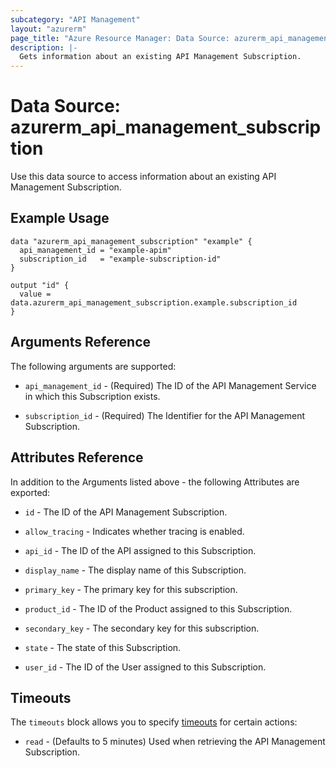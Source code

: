 ```yaml
---
subcategory: "API Management"
layout: "azurerm"
page_title: "Azure Resource Manager: Data Source: azurerm_api_management_subscription"
description: |-
  Gets information about an existing API Management Subscription.
---
```


# Data Source: azurerm_api_management_subscription

Use this data source to access information about an existing API Management Subscription.

## Example Usage

```hcl
data "azurerm_api_management_subscription" "example" {
  api_management_id = "example-apim"
  subscription_id   = "example-subscription-id"
}

output "id" {
  value = data.azurerm_api_management_subscription.example.subscription_id
}
```

## Arguments Reference

The following arguments are supported:

* `api_management_id` - (Required) The ID of the API Management Service in which this Subscription exists.

* `subscription_id` - (Required) The Identifier for the API Management Subscription.

## Attributes Reference

In addition to the Arguments listed above - the following Attributes are exported: 

* `id` - The ID of the API Management Subscription.

* `allow_tracing` - Indicates whether tracing is enabled.

* `api_id` - The ID of the API assigned to this Subscription.

* `display_name` - The display name of this Subscription.

* `primary_key` - The primary key for this subscription.

* `product_id` - The ID of the Product assigned to this Subscription.

* `secondary_key` - The secondary key for this subscription.

* `state` - The state of this Subscription.

* `user_id` - The ID of the User assigned to this Subscription.

## Timeouts

The `timeouts` block allows you to specify [timeouts](https://www.terraform.io/language/resources/syntax#operation-timeouts) for certain actions:

* `read` - (Defaults to 5 minutes) Used when retrieving the API Management Subscription.
